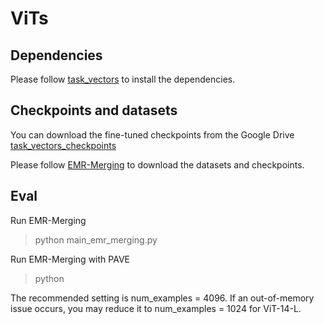 # ViTs

## Dependencies

Please follow [task_vectors](https://github.com/mlfoundations/task_vectors) to install the dependencies.

## Checkpoints and datasets

You can download the fine-tuned checkpoints from the Google Drive [task_vectors_checkpoints](https://drive.google.com/drive/folders/1u_Tva6x0p6oxu5Eo0ZZsf-520Cc_3MKw)

Please follow [EMR-Merging](https://github.com/harveyhuang18/EMR_Merging/tree/main/merge_vit) to download the datasets and checkpoints.


## Eval

Run EMR-Merging
> python main_emr_merging.py

Run EMR-Merging with PAVE
> python 

The recommended setting is num_examples = 4096. If an out-of-memory issue occurs, you may reduce it to num_examples = 1024 for ViT-14-L.





